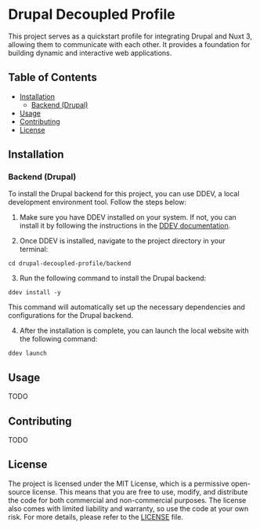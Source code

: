 # Drupal Decoupled Profile

This project serves as a quickstart profile for integrating Drupal and Nuxt 3, allowing them to communicate with each other. It provides a foundation for building dynamic and interactive web applications.

## Table of Contents

- [Installation](#installation)
  - [Backend (Drupal)](#backend-drupal)
- [Usage](#usage)
- [Contributing](#contributing)
- [License](#license)

## Installation

### Backend (Drupal)

To install the Drupal backend for this project, you can use DDEV, a local development environment tool. Follow the steps below:

1. Make sure you have DDEV installed on your system. If not, you can install it by following the instructions in the [DDEV documentation](https://ddev.readthedocs.io/en/stable/#installation).

2. Once DDEV is installed, navigate to the project directory in your terminal:

```
cd drupal-decoupled-profile/backend
```

3. Run the following command to install the Drupal backend:

```
ddev install -y
```

This command will automatically set up the necessary dependencies and configurations for the Drupal backend.

4. After the installation is complete, you can launch the local website with the following command:

```
ddev launch
```

## Usage

TODO

## Contributing

TODO

## License

The project is licensed under the MIT License, which is a permissive open-source license. This means that you are free to use, modify, and distribute the code for both commercial and non-commercial purposes. The license also comes with limited liability and warranty, so use the code at your own risk. For more details, please refer to the [LICENSE](./LICENSE) file.
